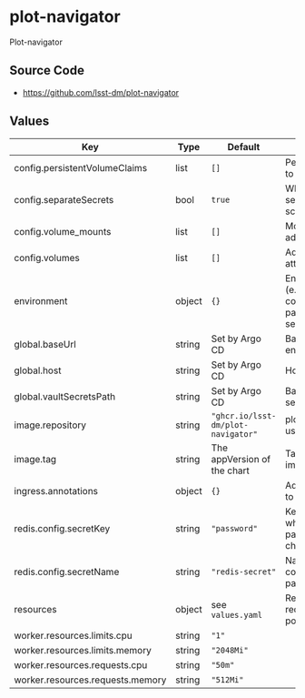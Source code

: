 # plot-navigator

Plot-navigator

## Source Code

* <https://github.com/lsst-dm/plot-navigator>

## Values

| Key | Type | Default | Description |
|-----|------|---------|-------------|
| config.persistentVolumeClaims | list | `[]` | PersistentVolumeClaims to create. |
| config.separateSecrets | bool | `true` | Whether to use the new secrets management scheme |
| config.volume_mounts | list | `[]` | Mount points for additional volumes |
| config.volumes | list | `[]` | Additional volumes to attach |
| environment | object | `{}` | Environment variables (e.g. butler configuration/auth parms) for the nextjs server |
| global.baseUrl | string | Set by Argo CD | Base URL for the environment |
| global.host | string | Set by Argo CD | Host name for ingress |
| global.vaultSecretsPath | string | Set by Argo CD | Base path for Vault secrets |
| image.repository | string | `"ghcr.io/lsst-dm/plot-navigator"` | plot-navigator image to use |
| image.tag | string | The appVersion of the chart | Tag of plot-navigator image to use |
| ingress.annotations | object | `{}` | Additional annotations to add to the ingress |
| redis.config.secretKey | string | `"password"` | Key inside secret from which to get the Redis password (do not change) |
| redis.config.secretName | string | `"redis-secret"` | Name of secret containing Redis password |
| resources | object | see `values.yaml` | Resource limits and requests for the nodejs pod |
| worker.resources.limits.cpu | string | `"1"` |  |
| worker.resources.limits.memory | string | `"2048Mi"` |  |
| worker.resources.requests.cpu | string | `"50m"` |  |
| worker.resources.requests.memory | string | `"512Mi"` |  |

